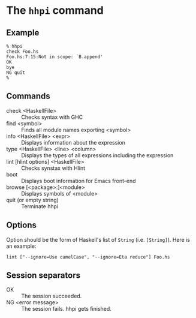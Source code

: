 # The `hhpi` command

## Example

```
% hhpi
check Foo.hs
Foo.hs:7:15:Not in scope: `B.append'
OK
bye
NG quit
%
```

## Commands

<dl>
<dt>check &lt;HaskellFile&gt;</dt>
<dd>Checks syntax with GHC</dd>
<dt>find &lt;symbol&gt;</dt>
<dd>Finds all module names exporting &lt;symbol&gt;</dd>
<dt>info &lt;HaskellFile&gt; &lt;expr&gt;</dt>
<dd>Displays information about the expression</dd>
<dt>type &lt;HaskellFile&gt; &lt;line&gt; &lt;column&gt;</dt>
<dd>Displays the types of all expressions including the expression</dd>
<dt>lint [hlint options] &lt;HaskellFile&gt;</dt>
<dd>Checks synstax with Hlint</dd>
<dt>boot</dt>
<dd>Displays boot information for Emacs front-end</dd>
<dt>browse [&lt;package&gt;:]&lt;module&gt;</dt>
<dd>Displays symbols of &lt;module&gt;</dd>
<dt>quit (or empty string)</dt>
<dd>Terminate hhpi
</dl>

## Options

Option should be the form of Haskell's list of `String` (i.e. `[String]`).
Here is an example:

```
lint ["--ignore=Use camelCase", "--ignore=Eta reduce"] Foo.hs
```

## Session separators

<dl>
<dt>OK</dt>
<dd>The session succeeded.</dd>
<dt>NG &lt;error message&gt;</dt>
<dd>The session fails. hhpi gets finished.</dd>
</dl>
